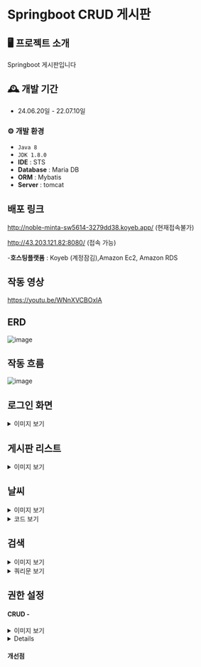 # Springboot CRUD 게시판 


## 🖥️ 프로젝트 소개
Springboot 게시판입니다 

## 🕰️ 개발 기간
* 24.06.20일 - 22.07.10일


### ⚙️ 개발 환경
- `Java 8`
- `JDK 1.8.0`
- **IDE** : STS 
- **Database** : Maria DB
- **ORM** : Mybatis
- **Server** : tomcat

## 배포 링크
http://noble-minta-sw5614-3279dd38.koyeb.app/   (현재접속불가)

http://43.203.121.82:8080/ (접속 가능)

-**호스팅플랫폼** :  Koyeb (계정잠김),Amazon Ec2, Amazon RDS


## 작동 영상 
https://youtu.be/WNnXVCBOxIA


## ERD 
![image](https://github.com/sk5614/board1/assets/169679888/29b58296-a4b7-418f-993f-484ef5e34155)

## 작동 흐름
![image](https://github.com/user-attachments/assets/d529b604-742b-4e59-af35-f827c766eb7e)

## 로그인 화면
<details>
	
  <summary>이미지 보기 </summary>
  <img src="https://github.com/sk5614/board1/assets/169679888/6eee44f5-cbf6-4e9a-8ceb-17d1443d5e1e" alt="Example Image">
</details>


## 게시판 리스트 
<details>
	
  <summary>이미지 보기 </summary>
  <img src="https://github.com/sk5614/board1/assets/169679888/1bfbed4a-5601-46bc-b17b-e2b90ee350ae" alt="Example Image">
</details>



## 날씨 

<details>
	
  <summary>이미지 보기 </summary>
  <img src="https://github.com/user-attachments/assets/56a011f5-e83a-41d9-b6d6-3a09e904181e" alt="Example Image">
</details>
<details>
	
  <summary>코드 보기 </summary>

```
    public Map<String, Object> getCurrentWeather(String lat, String lon) throws IOException {
        String serviceKey = "****************";
        String apiUrl = "https://api.openweathermap.org/data/2.5/weather";

        // URI 생성
        String finalUri = String.format("%s?lat=%s&lon=%s&appid=%s", apiUrl, lat, lon, serviceKey);

        // API 호출 및 응답 받기
        ResponseEntity<String> response = restTemplate.getForEntity(finalUri, String.class);

        if (response.getStatusCode().is2xxSuccessful()) {
            String responseBody = response.getBody();

            // JSON 데이터를 Map으로 변환하여 반환
            ObjectMapper objectMapper = new ObjectMapper();
            Map<String, Object> weatherData = objectMapper.readValue(responseBody, new TypeReference<Map<String, Object>>() {});

            // 온도 데이터를 섭씨로 변환하여 Map에 추가
            double tempKelvin = ((Number) ((Map<String, Object>) weatherData.get("main")).get("temp")).doubleValue();
            int tempCelsius = utils.convertTemp(tempKelvin);
            weatherData.put("tempCelsius", tempCelsius);
```

</details>


## 검색

<details>
	
  <summary>이미지 보기 </summary>
  <img src="https://github.com/user-attachments/assets/222d332e-bd45-48d6-a23e-f4e0ae178b38" alt="Example Image">
</details>

<details>
	
  <summary>쿼리문 보기 </summary>
  
```
	<select id="searchBoard" resultMap="BoardResultMap">
	    SELECT b_id, b_title, b_content, b_date, b_writer, b_group, b_order, b_depth
	    FROM board
	    <where>
	        <if test="search.keyword != null and search.keyword != ''">
	            <choose>
	                <when test="search.searchType == 'title'">
	                    b_title LIKE CONCAT('%', #{search.keyword}, '%')
	                </when>
	                <when test="search.searchType == 'content'">
	                    b_content LIKE CONCAT('%', #{search.keyword}, '%')
	                </when>
	                <when test="search.searchType == 'writer'">
	                    b_writer LIKE CONCAT('%', #{search.keyword}, '%')
	                </when>
	                <otherwise>
	                    (b_title LIKE CONCAT('%', #{search.keyword}, '%')
	                    OR b_content LIKE CONCAT('%', #{search.keyword}, '%')
	                    OR b_writer LIKE CONCAT('%', #{search.keyword}, '%'))
	                </otherwise>
	            </choose>
	        </if>
	    </where>
	    ORDER BY b_group DESC, b_order ASC, b_depth ASC
	    LIMIT #{limit} OFFSET #{offset}
	</select>
 ```

</details>

 
## 권한 설정 



#### CRUD - 

<details>
	
  <summary>이미지 보기 </summary>
  <img src="https://github.com/user-attachments/assets/4d225447-027a-42d4-b9de-b0815f620929" alt="Example Image">
</details>

<details>

  
   
</details>

</details>


#### 개선점 



